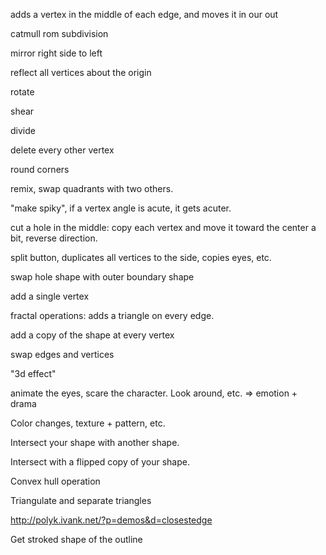 adds a vertex in the middle of each edge, and moves it in our out

catmull rom subdivision

mirror right side to left

reflect all vertices about the origin

rotate

shear

divide

delete every other vertex

round corners

remix, swap quadrants with two others.

"make spiky", if a vertex angle is acute, it gets acuter.

cut a hole in the middle: copy each vertex and move it toward the center a bit, reverse direction.

split button, duplicates all vertices to the side, copies eyes, etc.

swap hole shape with outer boundary shape

add a single vertex

fractal operations:
adds a triangle on every edge.

add a copy of the shape at every vertex

swap edges and vertices

"3d effect"

animate the eyes, scare the character.  Look around, etc. => emotion + drama

Color changes, texture + pattern, etc.

Intersect your shape with another shape.

Intersect with a flipped copy of your shape.

Convex hull operation

Triangulate and separate triangles

http://polyk.ivank.net/?p=demos&d=closestedge

Get stroked shape of the outline